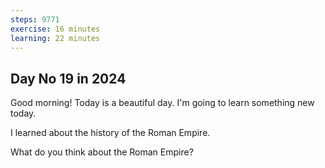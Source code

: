 ```yaml
---
steps: 9771
exercise: 16 minutes
learning: 22 minutes
---
```

## Day No 19 in 2024
Good morning! Today is a beautiful day.
I'm going to learn something new today.

I learned about the history of the Roman Empire.

What do you think about the Roman Empire?
